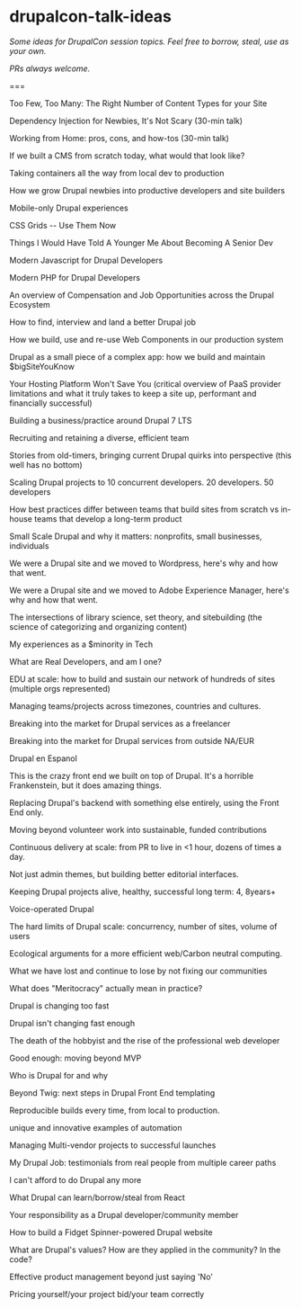 # drupalcon-talk-ideas
_Some ideas for DrupalCon session topics. Feel free to borrow, steal, use as your own._

_PRs always welcome._

===

Too Few, Too Many: The Right Number of Content Types for your Site

Dependency Injection for Newbies, It's Not Scary (30-min talk)

Working from Home: pros, cons, and how-tos (30-min talk)

If we built a CMS from scratch today, what would that look like?

Taking containers all the way from local dev to production

How we grow Drupal newbies into productive developers and site builders

Mobile-only Drupal experiences

CSS Grids -- Use Them Now

Things I Would Have Told A Younger Me About Becoming A Senior Dev

Modern Javascript for Drupal Developers

Modern PHP for Drupal Developers

An overview of Compensation and Job Opportunities across the Drupal Ecosystem

How to find, interview and land a better Drupal job

How we build, use and re-use Web Components in our production system

Drupal as a small piece of a complex app: how we build and maintain $bigSiteYouKnow

Your Hosting Platform Won't Save You (critical overview of PaaS provider limitations and what it truly takes to keep a site up, performant and financially successful)

Building a business/practice around Drupal 7 LTS

Recruiting and retaining a diverse, efficient team

Stories from old-timers, bringing current Drupal quirks into perspective (this well has no bottom)

Scaling Drupal projects to 10 concurrent developers. 20 developers. 50 developers

How best practices differ between teams that build sites from scratch vs in-house teams that develop a long-term product

Small Scale Drupal and why it matters: nonprofits, small businesses, individuals

We were a Drupal site and we moved to Wordpress, here's why and how that went.

We were a Drupal site and we moved to Adobe Experience Manager, here's why and how that went.

The intersections of library science, set theory, and sitebuilding (the science of categorizing and organizing content)

My experiences as a $minority in Tech 

What are Real Developers, and am I one?

EDU at scale: how to build and sustain our network of hundreds of sites (multiple orgs represented)

Managing teams/projects across timezones, countries and cultures. 

Breaking into the market for Drupal services as a freelancer

Breaking into the market for Drupal services from outside NA/EUR

Drupal en Espanol 

This is the crazy front end we built on top of Drupal. It's a horrible Frankenstein, but it does amazing things.

Replacing Drupal's backend with something else entirely, using the Front End only. 

Moving beyond volunteer work into sustainable, funded contributions

Continuous delivery at scale: from PR to live in <1 hour, dozens of times a day.

Not just admin themes, but building better editorial interfaces.

Keeping Drupal projects alive, healthy, successful long term: 4, 8years+

Voice-operated Drupal

The hard limits of Drupal scale: concurrency, number of sites, volume of users

Ecological arguments for a more efficient web/Carbon neutral computing. 

What we have lost and continue to lose by not fixing our communities

What does "Meritocracy" actually mean in practice?

Drupal is changing too fast

Drupal isn't changing fast enough

The death of the hobbyist and the rise of the professional web developer

Good enough: moving beyond MVP

Who is Drupal for and why

Beyond Twig: next steps in Drupal Front End templating 

Reproducible builds every time, from local to production. 

unique and innovative examples of automation

Managing Multi-vendor projects to successful launches 

My Drupal Job: testimonials from real people from multiple career paths

I can't afford to do Drupal any more

What Drupal can learn/borrow/steal from React

Your responsibility as a Drupal developer/community member

How to build a Fidget Spinner-powered Drupal website

What are Drupal's values? How are they applied in the community? In the code?

Effective product management beyond just saying 'No'

Pricing yourself/your project bid/your team correctly
